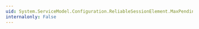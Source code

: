 ```yaml
---
uid: System.ServiceModel.Configuration.ReliableSessionElement.MaxPendingChannels
internalonly: False
---
```

